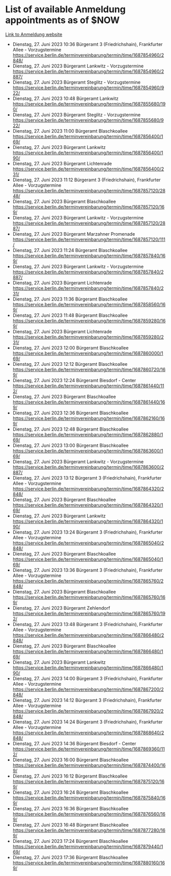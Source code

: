 # List of available Anmeldung appointments as of $NOW
[Link to Anmeldung website](https://service.berlin.de/terminvereinbarung/termin/tag.php?termin=1&anliegen[]=120686&dienstleisterlist=122210,122217,327316,122219,327312,122227,327314,122231,327346,122243,327348,122254,122252,329742,122260,329745,122262,329748,122271,327278,122273,327274,122277,327276,330436,122280,327294,122282,327290,122284,327292,122291,327270,122285,327266,122286,327264,122296,327268,150230,329760,122297,327286,122294,327284,122312,329763,122314,329775,122304,327330,122311,327334,122309,327332,317869,122281,327352,122279,329772,122283,122276,327324,122274,327326,122267,329766,122246,327318,122251,327320,122257,327322,122208,327298,122226,327300&herkunft=http%3A%2F%2Fservice.berlin.de%2Fdienstleistung%2F120686%2F)
- Dienstag, 27. Juni 2023 10:36 Bürgeramt 3 (Friedrichshain), Frankfurter Allee - Vorzugstermine https://service.berlin.de/terminvereinbarung/termin/time/1687854960/2848/
- Dienstag, 27. Juni 2023  Bürgeramt Lankwitz - Vorzugstermine https://service.berlin.de/terminvereinbarung/termin/time/1687854960/2887/
- Dienstag, 27. Juni 2023  Bürgeramt Steglitz - Vorzugstermine https://service.berlin.de/terminvereinbarung/termin/time/1687854960/922/
- Dienstag, 27. Juni 2023 10:48 Bürgeramt Lankwitz https://service.berlin.de/terminvereinbarung/termin/time/1687855680/190/
- Dienstag, 27. Juni 2023  Bürgeramt Steglitz - Vorzugstermine https://service.berlin.de/terminvereinbarung/termin/time/1687855680/922/
- Dienstag, 27. Juni 2023 11:00 Bürgeramt Blaschkoallee https://service.berlin.de/terminvereinbarung/termin/time/1687856400/169/
- Dienstag, 27. Juni 2023  Bürgeramt Lankwitz https://service.berlin.de/terminvereinbarung/termin/time/1687856400/190/
- Dienstag, 27. Juni 2023  Bürgeramt Lichtenrade https://service.berlin.de/terminvereinbarung/termin/time/1687856400/231/
- Dienstag, 27. Juni 2023 11:12 Bürgeramt 3 (Friedrichshain), Frankfurter Allee - Vorzugstermine https://service.berlin.de/terminvereinbarung/termin/time/1687857120/2848/
- Dienstag, 27. Juni 2023  Bürgeramt Blaschkoallee https://service.berlin.de/terminvereinbarung/termin/time/1687857120/169/
- Dienstag, 27. Juni 2023  Bürgeramt Lankwitz - Vorzugstermine https://service.berlin.de/terminvereinbarung/termin/time/1687857120/2887/
- Dienstag, 27. Juni 2023  Bürgeramt Marzahner Promenade https://service.berlin.de/terminvereinbarung/termin/time/1687857120/111/
- Dienstag, 27. Juni 2023 11:24 Bürgeramt Blaschkoallee https://service.berlin.de/terminvereinbarung/termin/time/1687857840/169/
- Dienstag, 27. Juni 2023  Bürgeramt Lankwitz - Vorzugstermine https://service.berlin.de/terminvereinbarung/termin/time/1687857840/2887/
- Dienstag, 27. Juni 2023  Bürgeramt Lichtenrade https://service.berlin.de/terminvereinbarung/termin/time/1687857840/231/
- Dienstag, 27. Juni 2023 11:36 Bürgeramt Blaschkoallee https://service.berlin.de/terminvereinbarung/termin/time/1687858560/169/
- Dienstag, 27. Juni 2023 11:48 Bürgeramt Blaschkoallee https://service.berlin.de/terminvereinbarung/termin/time/1687859280/169/
- Dienstag, 27. Juni 2023  Bürgeramt Lichtenrade https://service.berlin.de/terminvereinbarung/termin/time/1687859280/231/
- Dienstag, 27. Juni 2023 12:00 Bürgeramt Blaschkoallee https://service.berlin.de/terminvereinbarung/termin/time/1687860000/169/
- Dienstag, 27. Juni 2023 12:12 Bürgeramt Blaschkoallee https://service.berlin.de/terminvereinbarung/termin/time/1687860720/169/
- Dienstag, 27. Juni 2023 12:24 Bürgeramt Biesdorf - Center https://service.berlin.de/terminvereinbarung/termin/time/1687861440/112/
- Dienstag, 27. Juni 2023  Bürgeramt Blaschkoallee https://service.berlin.de/terminvereinbarung/termin/time/1687861440/169/
- Dienstag, 27. Juni 2023 12:36 Bürgeramt Blaschkoallee https://service.berlin.de/terminvereinbarung/termin/time/1687862160/169/
- Dienstag, 27. Juni 2023 12:48 Bürgeramt Blaschkoallee https://service.berlin.de/terminvereinbarung/termin/time/1687862880/169/
- Dienstag, 27. Juni 2023 13:00 Bürgeramt Blaschkoallee https://service.berlin.de/terminvereinbarung/termin/time/1687863600/169/
- Dienstag, 27. Juni 2023  Bürgeramt Lankwitz - Vorzugstermine https://service.berlin.de/terminvereinbarung/termin/time/1687863600/2887/
- Dienstag, 27. Juni 2023 13:12 Bürgeramt 3 (Friedrichshain), Frankfurter Allee - Vorzugstermine https://service.berlin.de/terminvereinbarung/termin/time/1687864320/2848/
- Dienstag, 27. Juni 2023  Bürgeramt Blaschkoallee https://service.berlin.de/terminvereinbarung/termin/time/1687864320/169/
- Dienstag, 27. Juni 2023  Bürgeramt Lankwitz https://service.berlin.de/terminvereinbarung/termin/time/1687864320/190/
- Dienstag, 27. Juni 2023 13:24 Bürgeramt 3 (Friedrichshain), Frankfurter Allee - Vorzugstermine https://service.berlin.de/terminvereinbarung/termin/time/1687865040/2848/
- Dienstag, 27. Juni 2023  Bürgeramt Blaschkoallee https://service.berlin.de/terminvereinbarung/termin/time/1687865040/169/
- Dienstag, 27. Juni 2023 13:36 Bürgeramt 3 (Friedrichshain), Frankfurter Allee - Vorzugstermine https://service.berlin.de/terminvereinbarung/termin/time/1687865760/2848/
- Dienstag, 27. Juni 2023  Bürgeramt Blaschkoallee https://service.berlin.de/terminvereinbarung/termin/time/1687865760/169/
- Dienstag, 27. Juni 2023  Bürgeramt Zehlendorf https://service.berlin.de/terminvereinbarung/termin/time/1687865760/192/
- Dienstag, 27. Juni 2023 13:48 Bürgeramt 3 (Friedrichshain), Frankfurter Allee - Vorzugstermine https://service.berlin.de/terminvereinbarung/termin/time/1687866480/2848/
- Dienstag, 27. Juni 2023  Bürgeramt Blaschkoallee https://service.berlin.de/terminvereinbarung/termin/time/1687866480/169/
- Dienstag, 27. Juni 2023  Bürgeramt Lankwitz https://service.berlin.de/terminvereinbarung/termin/time/1687866480/190/
- Dienstag, 27. Juni 2023 14:00 Bürgeramt 3 (Friedrichshain), Frankfurter Allee - Vorzugstermine https://service.berlin.de/terminvereinbarung/termin/time/1687867200/2848/
- Dienstag, 27. Juni 2023 14:12 Bürgeramt 3 (Friedrichshain), Frankfurter Allee - Vorzugstermine https://service.berlin.de/terminvereinbarung/termin/time/1687867920/2848/
- Dienstag, 27. Juni 2023 14:24 Bürgeramt 3 (Friedrichshain), Frankfurter Allee - Vorzugstermine https://service.berlin.de/terminvereinbarung/termin/time/1687868640/2848/
- Dienstag, 27. Juni 2023 14:36 Bürgeramt Biesdorf - Center https://service.berlin.de/terminvereinbarung/termin/time/1687869360/112/
- Dienstag, 27. Juni 2023 16:00 Bürgeramt Blaschkoallee https://service.berlin.de/terminvereinbarung/termin/time/1687874400/169/
- Dienstag, 27. Juni 2023 16:12 Bürgeramt Blaschkoallee https://service.berlin.de/terminvereinbarung/termin/time/1687875120/169/
- Dienstag, 27. Juni 2023 16:24 Bürgeramt Blaschkoallee https://service.berlin.de/terminvereinbarung/termin/time/1687875840/169/
- Dienstag, 27. Juni 2023 16:36 Bürgeramt Blaschkoallee https://service.berlin.de/terminvereinbarung/termin/time/1687876560/169/
- Dienstag, 27. Juni 2023 16:48 Bürgeramt Blaschkoallee https://service.berlin.de/terminvereinbarung/termin/time/1687877280/169/
- Dienstag, 27. Juni 2023 17:24 Bürgeramt Blaschkoallee https://service.berlin.de/terminvereinbarung/termin/time/1687879440/169/
- Dienstag, 27. Juni 2023 17:36 Bürgeramt Blaschkoallee https://service.berlin.de/terminvereinbarung/termin/time/1687880160/169/
